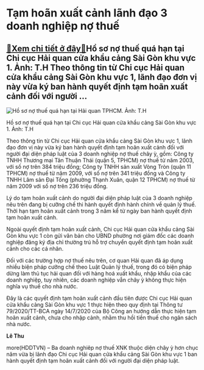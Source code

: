 Tạm hoãn xuất cảnh lãnh đạo 3 doanh nghiệp nợ thuế
==================================================

[:gift:Xem chi tiết ở đây:gift:](https://hddtvn.com/tam-hoan-xuat-canh-lanh-dao-3-doanh-nghiep-no-thue/)Hồ sơ nợ thuế quá hạn tại Chi cục Hải quan cửa khẩu cảng Sài Gòn khu vực 1. Ảnh: T.H Theo thông tin từ Chi cục Hải quan cửa khẩu cảng Sài Gòn khu vực 1, lãnh đạo đơn vị này vừa ký ban hành quyết định tạm hoãn xuất cảnh đối với người …
------------------------------------------------------------------------------------------------------------------------------------------------------------------------------------------------------------------------------------------





![Hồ sơ nợ thuế quá hạn tại Hải quan TPHCM.	Ảnh: T.H](https://hddtvn.com/wp-content/uploads/2021/01/1302_10-0725_IMG-3607.jpg "Hồ sơ nợ thuế quá hạn tại Hải quan TPHCM.	Ảnh: T.H")


Hồ sơ nợ thuế quá hạn tại Chi cục Hải quan cửa khẩu cảng Sài Gòn khu vực 1. Ảnh: T.H



Theo thông tin từ Chi cục Hải quan cửa khẩu cảng Sài Gòn khu vực 1, lãnh đạo đơn vị này vừa ký ban hành quyết định tạm hoãn xuất cảnh đối với người đại diện pháp luật của 3 doanh nghiệp nợ thuế chây ỳ, gồm: Công ty TNHH Thương mại Tân Thuận Thái (quận 5, TPHCM) nợ thuế từ năm 2003, với số nợ trên 384 triệu đồng; Công ty TNHH sản xuất Vòng Tròn (quận 11 TPHCM) nợ thuế từ năm 2009, với số nợ trên 341 triệu đồng và Công ty TNHH Lâm sản Đại Tống (phường Thạnh Xuân, quận 12 TPHCM) nợ thuế từ năm 2009 với số nợ trên 236 triệu đồng.


Lý do tạm hoãn xuất cảnh do người đại diện pháp luật của 3 doanh nghiệp nêu trên đang bị cưỡng chế thi hành quyết định hành chính về quản lý thuế. Thời hạn tạm hoãn xuất cảnh trong 3 năm kể từ ngày ban hành quyết định tạm hoãn xuất cảnh.


Ngoài quyết định tạm hoãn xuất cảnh, Chi cục Hải quan cửa khẩu cảng Sài Gòn khu vực 1 còn gửi văn bản cho UBND phường nơi giám đốc các doanh nghiệp đăng ký địa chỉ thường trú hỗ trợ chuyển quyết định tạm hoãn xuất cảnh cho các cá nhân.


Đối với các trường hợp nợ thuế nêu trên, cơ quan Hải quan đã áp dụng nhiều biện pháp cưỡng chế theo Luật Quản lý thuế, trong đó có biện pháp dừng làm thủ tục hải quan đối với hàng hoá xuất khẩu, nhập khẩu của các doanh nghiệp, tuy nhiên, các doanh nghiệp vẫn chây ỳ không thực hiện nghĩa vụ thuế cho nhà nước.


Đây là các quyết định tạm hoãn xuất cảnh đầu tiên được Chi cục Hải quan cửa khẩu cảng Sài Gòn khu vực 1 thực hiện theo quy định tại Thông tư 79/2020/TT-BCA ngày 14/7/2020 của Bộ Công an hướng dẫn thực hiện tạm hoãn xuất cảnh, chưa cho nhập cảnh, nhằm thu hồi tiền thuế cho ngân sách nhà nước.




**Lê Thu**



more(HDDTVN) – Ba doanh nghiêp nợ thuế XNK thuộc diện chây ỳ hơn chục năm vừa bị lãnh đạo Chi cục Hải quan cửa khẩu cảng Sài Gòn khu vực 1 ban hành quyết định tạm hoãn xuất cảnh đối với người đại diện pháp luật.

